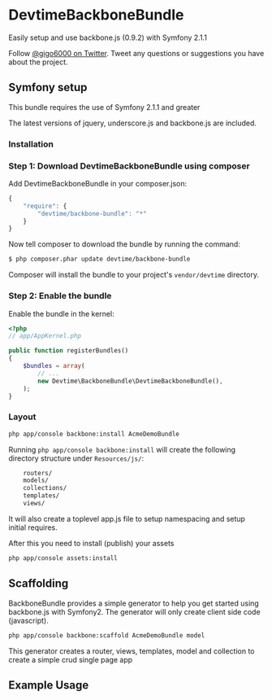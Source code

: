 # DevtimeBackboneBundle 

Easily setup and use backbone.js (0.9.2) with Symfony 2.1.1

Follow [@gigo6000 on Twitter](http://twitter.com/gigo6000). Tweet any questions or suggestions you have about the project.

## Symfony setup
This bundle requires the use of Symfony 2.1.1  and greater

The latest versions of jquery, underscore.js and backbone.js are included. 
    
### Installation

### Step 1: Download DevtimeBackboneBundle using composer

Add DevtimeBackboneBundle in your composer.json:

```js
{
    "require": {
        "devtime/backbone-bundle": "*"
    }
}
```

Now tell composer to download the bundle by running the command:

``` bash
$ php composer.phar update devtime/backbone-bundle
```

Composer will install the bundle to your project's `vendor/devtime` directory.

### Step 2: Enable the bundle

Enable the bundle in the kernel:

``` php
<?php
// app/AppKernel.php

public function registerBundles()
{
    $bundles = array(
        // ...
        new Devtime\BackboneBundle\DevtimeBackboneBundle(),
    );
}
```

### Layout 

``` bash
php app/console backbone:install AcmeDemoBundle
```

Running `php app/console backbone:install` will create the following directory structure under `Resources/js/`:
  
``` bash
    routers/
    models/
    collections/
    templates/
    views/
```
    
It will also create a toplevel app.js file to setup namespacing and setup initial requires.
    
After this you need to install (publish) your assets

``` bash
php app/console assets:install
```

## Scaffolding 
BackboneBundle provides a simple generator to help you get started using backbone.js with Symfony2.
The generator will only create client side code (javascript).

``` bash
php app/console backbone:scaffold AcmeDemoBundle model
```
    
This generator creates a router, views, templates, model and collection to create a simple crud single page app

## Example Usage

